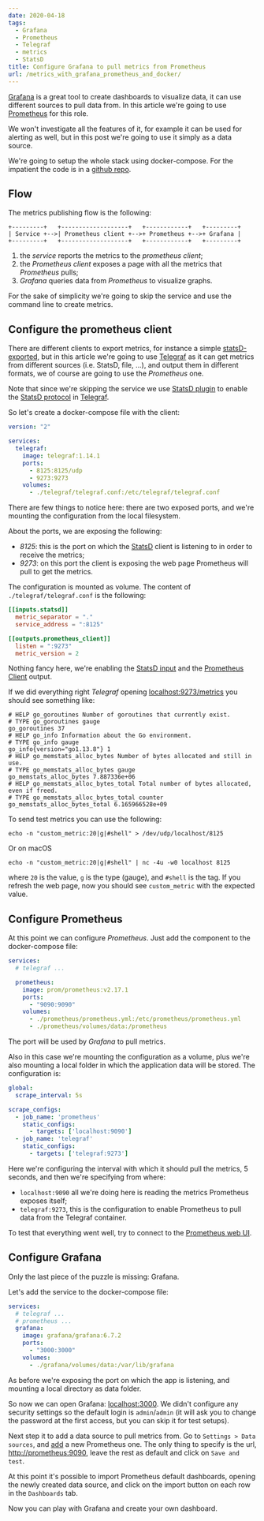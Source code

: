 ```yaml
---
date: 2020-04-18
tags:
  - Grafana
  - Prometheus
  - Telegraf
  - metrics
  - StatsD
title: Configure Grafana to pull metrics from Prometheus
url: /metrics_with_grafana_prometheus_and_docker/
---
```


[Grafana](https://grafana.com/) is a great tool to create dashboards to
visualize data, it can use different sources to pull data from. In this article
we're going to use [Prometheus](https://prometheus.io/) for this role.

We won't investigate all the features of it, for example it can be used
for alerting as well, but in this post we're going to use it simply as a data
source.

We're going to setup the whole stack using docker-compose. For the impatient the
code is in a
[github repo](https://github.com/pasdam/docker-stack-grafana-prometheus).

<!--more-->

## Flow

The metrics publishing flow is the following:

```text
+---------+   +-------------------+   +------------+   +---------+
| Service +-->| Prometheus client +-->+ Prometheus +-->+ Grafana |
+---------+   +-------------------+   +------------+   +---------+
```

1. the *service* reports the metrics to the *prometheus client*;
2. the *Prometheus client* exposes a page with all the metrics that *Prometheus*
   pulls;
3. *Grafana* queries data from *Prometheus* to visualize graphs.

For the sake of simplicity we're going to skip the service and use the command
line to create metrics.

## Configure the prometheus client

There are different clients to export metrics, for instance a simple
[statsD-exported](https://github.com/prometheus/statsd_exporter), but in this
article we're going to use
[Telegraf](https://www.influxdata.com/time-series-platform/telegraf/) as it can
get metrics from different sources (i.e. StatsD, file, ...), and output them in
different formats, we of course are going to use the *Prometheus* one.

Note that since we're skipping the service we use
[StatsD plugin](https://github.com/influxdata/telegraf/tree/master/plugins/inputs/statsd)
to enable the
[StatsD protocol](https://github.com/statsd/statsd#usage) in
[Telegraf](https://www.influxdata.com/time-series-platform/telegraf/).

So let's create a docker-compose file with the client:

```yaml
version: "2"

services:
  telegraf:
    image: telegraf:1.14.1
    ports:
      - 8125:8125/udp
      - 9273:9273
    volumes:
      - ./telegraf/telegraf.conf:/etc/telegraf/telegraf.conf
```

There are few things to notice here: there are two exposed ports, and we're
mounting the configuration from the local filesystem.

About the ports, we are exposing the following:

- *8125*: this is the port on which the [StatsD](https://github.com/statsd/statsd)
  client is listening to in order to receive the metrics;
- *9273*: on this port the client is exposing the web page Prometheus will pull
  to get the metrics.

The configuration is mounted as volume. The content of `./telegraf/telegraf.conf`
is the following:

```toml
[[inputs.statsd]]
  metric_separator = "."
  service_address = ":8125"

[[outputs.prometheus_client]]
  listen = ":9273"
  metric_version = 2
```

Nothing fancy here, we're enabling the
[StatsD input](https://github.com/influxdata/telegraf/tree/master/plugins/inputs/statsd)
and the
[Prometheus Client](https://github.com/influxdata/telegraf/tree/master/plugins/outputs/prometheus_client)
output.

If we did everything right *Telegraf* opening
[localhost:9273/metrics](http://localhost:9273/metrics) you should see something
like:

```text
# HELP go_goroutines Number of goroutines that currently exist.
# TYPE go_goroutines gauge
go_goroutines 37
# HELP go_info Information about the Go environment.
# TYPE go_info gauge
go_info{version="go1.13.8"} 1
# HELP go_memstats_alloc_bytes Number of bytes allocated and still in use.
# TYPE go_memstats_alloc_bytes gauge
go_memstats_alloc_bytes 7.887336e+06
# HELP go_memstats_alloc_bytes_total Total number of bytes allocated, even if freed.
# TYPE go_memstats_alloc_bytes_total counter
go_memstats_alloc_bytes_total 6.165966528e+09
```

To send test metrics you can use the following:

```shell
echo -n "custom_metric:20|g|#shell" > /dev/udp/localhost/8125
```

Or on macOS

```shell
echo -n "custom_metric:20|g|#shell" | nc -4u -w0 localhost 8125
```

where `20` is the value, `g` is the type (gauge), and `#shell` is the tag. If
you refresh the web page, now you should see `custom_metric` with the expected
value.

## Configure Prometheus

At this point we can configure *Prometheus*. Just add the component to the
docker-compose file:

```yaml
services:
  # telegraf ...

  prometheus:
    image: prom/prometheus:v2.17.1
    ports:
      - "9090:9090"
    volumes:
      - ./prometheus/prometheus.yml:/etc/prometheus/prometheus.yml
      - ./prometheus/volumes/data:/prometheus
```

The port will be used by *Grafana* to pull metrics.

Also in this case we're mounting the configuration as a volume, plus we're also
mounting a local folder in which the application data will be stored. The
configuration is:

```yaml
global:
  scrape_interval: 5s

scrape_configs:
  - job_name: 'prometheus'
    static_configs:
      - targets: ['localhost:9090']
  - job_name: 'telegraf'
    static_configs:
      - targets: ['telegraf:9273']
```

Here we're configuring the interval with which it should pull the metrics, 5
seconds, and then we're specifying from where:

- `localhost:9090` all we're doing here is reading the metrics Prometheus
  exposes itself;
- `telegraf:9273`, this is the configuration to enable Prometheus to pull data
  from the Telegraf container.

To test that everything went well, try to connect to the
[Prometheus web UI](http://localhost:9090).

## Configure Grafana

Only the last piece of the puzzle is missing: Grafana.

Let's add the service to the docker-compose file:

```yaml
services:
  # telegraf ...
  # prometheus ...
  grafana:
    image: grafana/grafana:6.7.2
    ports:
      - "3000:3000"
    volumes:
      - ./grafana/volumes/data:/var/lib/grafana
```

As before we're exposing the port on which the app is listening, and mounting a
local directory as data folder.

So now we can open Grafana: [localhost:3000](http://localhost:3000). We didn't
configure any security settings so the default login is `admin`/`admin` (it will
ask you to change the password at the first access, but you can skip it for
test setups).

Next step it to add a data source to pull metrics from. Go to
`Settings > Data sources`, and [add](http://localhost:3000/datasources/new) a
new Prometheus one. The only thing to specify is the url,
[http://prometheus:9090](http://prometheus:9090), leave the rest as default and
click on `Save and test`.

At this point it's possible to import Prometheus default dashboards, opening the
newly created data source, and click on the import button on each row in the
`Dashboards` tab.

Now you can play with Grafana and create your own dashboard.
